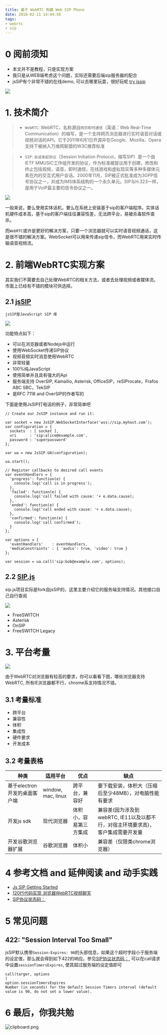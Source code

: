 ```yaml
---
title: 基于 WebRTC 构建 Web SIP Phone
date: 2018-02-11 14:44:58
tags:
- webrtc
- sip
---
```


# 0 阅前须知
- 本文并不是教程，只是实现方案
- 我只是从WEB端考虑这个问题，实际还需要后端sip服务器的配合
- jsSIP有个非常不错的在线demo, 可以去哪里玩耍，很好玩呢 [try jssip ](https://tryit.jssip.net/)

![](http://p3alsaatj.bkt.clouddn.com/20180211144554_nUwjgc_Screenshot.jpeg)

# 1. 技术简介
> - `WebRTC`: WebRTC，名称源自`网页即时通信`（英语：Web Real-Time Communication）的缩写，是一个支持网页浏览器进行实时语音对话或视频对话的API。它于2011年6月1日开源并在Google、Mozilla、Opera支持下被纳入万维网联盟的W3C推荐标准

> - `SIP`: `会话发起协议`（Session Initiation Protocol，缩写SIP）是一个由IETF MMUSIC工作组开发的协议，作为标准被提议用于创建，修改和终止包括视频，语音，即时通信，在线游戏和虚拟现实等多种多媒体元素在内的交互式用户会话。2000年11月，SIP被正式批准成为3GPP信号协议之一，并成为IMS体系结构的一个永久单元。SIP与H.323一样，是用于VoIP最主要的信令协议之一。

![](http://p3alsaatj.bkt.clouddn.com/20180211144604_Zdxh2x_Screenshot.jpeg)

一般来说，要么使用实体话机，要么在系统上安装基于sip的客户端程序。实体话机硬件成本高，基于sip的客户端往往兼容性差，无法跨平台，易被杀毒软件查杀。

而`WebRTC`或许是更好的解决方案，只要一个浏览器就可以实时语音视频通话，这是很不错的解决方案。WebSocket可以用来传递sip信令，而WebRTC用来实时传输语音视频流。

# 2. 前端WebRTC实现方案
其实我们不需要去自己处理WebRTC的相关方法，或者去处理视频或者媒体流。市面上已经有不错的模块可供选择。

## 2.1 [jsSIP](http://jssip.net/)
`jsSIP是JavaScript SIP 库`

![](http://p3alsaatj.bkt.clouddn.com/20180211144616_7c5Pf0_Screenshot.jpeg)

功能特点如下：

- 可以在浏览器或者Nodejs中运行
- 使用WebSocket传递SIP协议
- 视频音频实时消息使用WebRTC
- 非常轻量
- 100%纯JavaScript
- 使用简单并且具有强大的Api
- 服务端支持 OverSIP, Kamailio, Asterisk, OfficeSIP，reSIProcate，Frafos ABC SBC，TekSIP
- 是RFC 7118 and OverSIP的作者写的

下面是使用JsSIP打电话的例子，非常简单吧
```
// Create our JsSIP instance and run it:

var socket = new JsSIP.WebSocketInterface('wss://sip.myhost.com');
var configuration = {
  sockets  : [ socket ],
  uri      : 'sip:alice@example.com',
  password : 'superpassword'
};

var ua = new JsSIP.UA(configuration);

ua.start();

// Register callbacks to desired call events
var eventHandlers = {
  'progress': function(e) {
    console.log('call is in progress');
  },
  'failed': function(e) {
    console.log('call failed with cause: '+ e.data.cause);
  },
  'ended': function(e) {
    console.log('call ended with cause: '+ e.data.cause);
  },
  'confirmed': function(e) {
    console.log('call confirmed');
  }
};

var options = {
  'eventHandlers'    : eventHandlers,
  'mediaConstraints' : { 'audio': true, 'video': true }
};

var session = ua.call('sip:bob@example.com', options);
```

## 2.2 [SIP.js](https://sipjs.com/)
sip.js项目实际是fork自jsSIP的，这里主要介绍它的服务端支持情况。其他接口自己自行查阅

![](http://p3alsaatj.bkt.clouddn.com/20180211144630_24V1u8_Screenshot.jpeg)

- FreeSWITCH
- Asterisk
- OnSIP
- FreeSWITCH Legacy

# 3. 平台考量

![](http://p3alsaatj.bkt.clouddn.com/20180211144642_my1Cbb_Screenshot.jpeg)

由于WebRTC对浏览器有较高的要求，你可以看看下图，哪些浏览器支持WebRTC, 所有IE浏览器都不行，chrome系支持情况不错。

## 3.1 考量标准
- 跨平台
- 兼容性
- 体积
- 集成性
- 硬件要求
- 开发成本

## 3.2 考量表格
种类 | 适用平台 | 优点 | 缺点
--- | --- |--- | ---
基于electron开发的桌面客户端 | window, mac, linux | 跨平台，兼容好 | 要下载安装，体积大（压缩后至少48MB），对电脑性能有要求
开发js sdk | 现代浏览器 | 体积小，容易第三方集成 | 兼容差(因为涉及到webRTC, IE11以及以都不行，对宿主环境要求高)，客户集成需要开发量
开发谷歌浏览器扩展 | 谷歌浏览器 | 体积小 | 兼容差（仅限类chrome浏览器）


# 4 参考文档 and 延伸阅读 and 动手实践
- [Js SIP Getting Started](http://jssip.net/documentation/3.1.x/getting_started/)
- [120行代码实现 浏览器WebRTC视频聊天](https://segmentfault.com/a/1190000011848805)
- [SIP协议状态码：](https://en.wikipedia.org/wiki/List_of_SIP_response_codes#4xx%E2%80%94Client_Failure_Responses)

# 5 常见问题
## 422: "Session Interval Too Small"

jsSIP默认携带`Session-Expires: 90`的头部信息，如果这个超时字段小于服务端的设定值，那么就会得到如下422的响应。参见[SIP协议状态码：](https://en.wikipedia.org/wiki/List_of_SIP_response_codes#4xx%E2%80%94Client_Failure_Responses), 可以在call请求中设置`sessionTimersExpires`, 使其超过服务端的设定值即可
```
call(targer, options
)
option.sessionTimersExpires
Number (in seconds) for the default Session Timers interval (default value is 90, do not set a lower value).
```


# 6 最后，你我共勉

![clipboard.png](https://i.imgur.com/ZKAN9K7.gif)



  [1]: /img/bV0PUm
  [2]: /img/bV0PST
  [3]: /img/bV0PSZ
  [4]: /img/bV0PS6
  [5]: /img/bV0PTb
  [6]: /img/bV0PTx